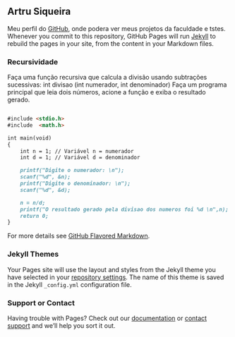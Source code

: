 ## Artru Siqueira

Meu perfil do [GitHub](https://github.com/Dubai782/artursiqueira/edit/gh-pages/index.md), onde podera ver meus projetos da faculdade e tstes.
Whenever you commit to this repository, GitHub Pages will run [Jekyll](https://jekyllrb.com/) to rebuild the pages in your site, from the content in your Markdown files.

### Recursividade

  Faça uma função recursiva que calcula a divisão usando subtrações sucessivas:
int divisao (int numerador, int denominador)
Faça um programa principal que leia dois números, acione a função e exiba o resultado
gerado.

```markdown

#include <stdio.h>
#include  <math.h>

int main(void)
{
    int n = 1; // Variável n = numerador
    int d = 1; // Variável d = denominador

    printf("Digite o numerador: \n");
    scanf("%d", &n);
    printf("Digite o denominador: \n");
    scanf("%d", &d);

    n = n/d;
    printf("O resultado gerado pela divisao dos numeros foi %d \n",n); // Antes tinha colocado mai uma varável, mas depois vi que não precisava.
    return 0;
}
```

For more details see [GitHub Flavored Markdown](https://guides.github.com/features/mastering-markdown/).

### Jekyll Themes

Your Pages site will use the layout and styles from the Jekyll theme you have selected in your [repository settings](https://github.com/Dubai782/artursiqueira/settings/pages). The name of this theme is saved in the Jekyll `_config.yml` configuration file.

### Support or Contact

Having trouble with Pages? Check out our [documentation](https://docs.github.com/categories/github-pages-basics/) or [contact support](https://support.github.com/contact) and we’ll help you sort it out.
